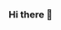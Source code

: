 ### Hi there 👋

<!--
**gaetan1903/gaetan1903** is a ✨ _special_ ✨ repository because its `README.md` (this file) appears on your GitHub profile.

 Za rô efa izy ai 😋
 
 Mazotoa mitsidika avako aby e 😂
